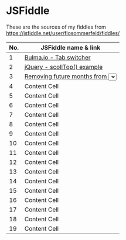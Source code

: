 # JSFiddle
These are the sources of my fiddles from https://jsfiddle.net/user/flosommerfeld/fiddles/

No.  | JSFiddle name & link
------------- | -------------
1  | [Bulma.io - Tab switcher](https://jsfiddle.net/flosommerfeld/g8c3svp4/)
2  | [jQuery - scollTop() example](https://jsfiddle.net/flosommerfeld/2w5eh6an/)
3  | [Removing future months from <select>](https://jsfiddle.net/flosommerfeld/kxvfvyr6/)
4  | Content Cell
5  | Content Cell
6  | Content Cell
7  | Content Cell
8  | Content Cell
9  | Content Cell
10  | Content Cell
11  | Content Cell
12  | Content Cell
13  | Content Cell
14  | Content Cell
15  | Content Cell
16  | Content Cell
17 | Content Cell
18 | Content Cell
19 | Content Cell
